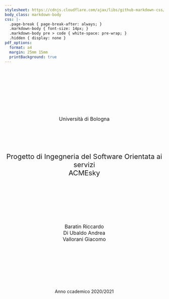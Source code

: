 ```yaml
---
stylesheet: https://cdnjs.cloudflare.com/ajax/libs/github-markdown-css/2.10.0/github-markdown.min.css
body_class: markdown-body
css: |-
  .page-break { page-break-after: always; }
  .markdown-body { font-size: 14px; }
  .markdown-body pre > code { white-space: pre-wrap; }
  .hidden { display: none }
pdf_options:
  format: a4
  margin: 25mm 15mm
  printBackground: true
---
```


\
\
\
\
\
\
\
&nbsp;

<div align="center" style="font-size: 16px">
Università di Bologna
</div>

\
\
\
&nbsp;
<div align="center" style="font-size: 22px">
Progetto di Ingegneria del Software Orientata ai servizi
</div>
<div align="center" style="font-size: 22px">
ACMEsky
</div>

\
\
\
\
\
\
&nbsp;
<div align="center" style="font-size: 16px">
Baratin Riccardo
</div>
<div align="center" style="font-size: 16px">
Di Ubaldo Andrea
</div>
<div align="center" style="font-size: 16px">
Vallorani Giacomo
</div>

\
\
\
\
\
\
&nbsp;
<div align="center" style="font-size: 14px">
Anno ccademico 2020/2021
</div>

&nbsp;
<div class="page-break"></div>
